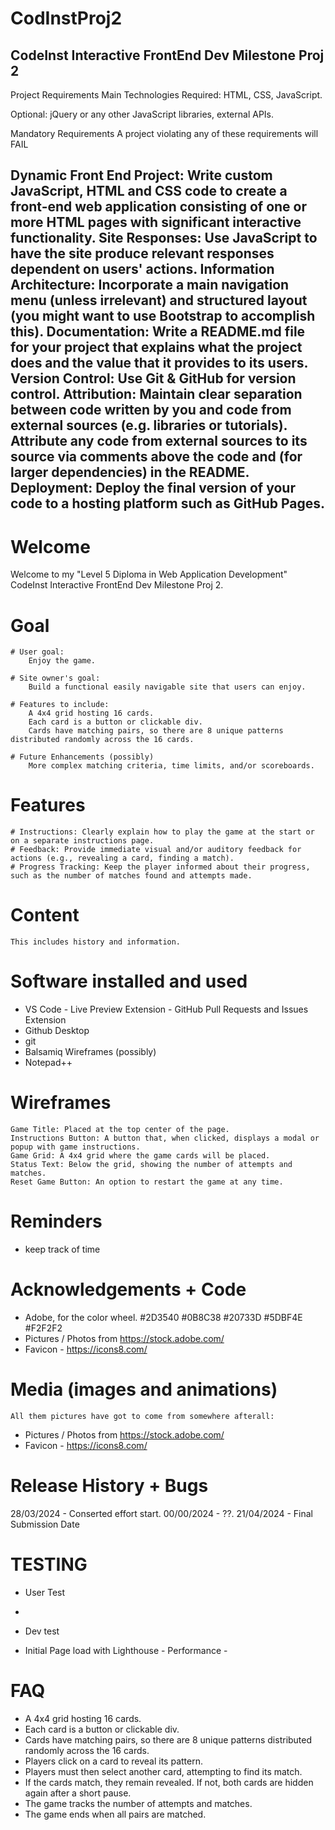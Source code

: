# CodInstProj2
CodeInst Interactive FrontEnd Dev Milestone Proj 2
---------------------------------------------------------------------------------------------------------------------
Project Requirements
Main Technologies
Required: HTML, CSS, JavaScript.

Optional: jQuery or any other JavaScript libraries, external APIs.

Mandatory Requirements
A project violating any of these requirements will FAIL

Dynamic Front End Project: Write custom JavaScript, HTML and CSS code to create a front-end web application consisting of one or more HTML pages with significant interactive functionality.
Site Responses: Use JavaScript to have the site produce relevant responses dependent on users' actions.
Information Architecture: Incorporate a main navigation menu (unless irrelevant) and structured layout (you might want to use Bootstrap to accomplish this).
Documentation: Write a README.md file for your project that explains what the project does and the value that it provides to its users.
Version Control: Use Git & GitHub for version control.
Attribution: Maintain clear separation between code written by you and code from external sources (e.g. libraries or tutorials). Attribute any code from external sources to its source via comments above the code and (for larger dependencies) in the README.
Deployment: Deploy the final version of your code to a hosting platform such as GitHub Pages.
---------------------------------------------------------------------------------------------------------------------

# Welcome
Welcome to my "Level 5 Diploma in Web Application Development" CodeInst Interactive FrontEnd Dev Milestone Proj 2.

# Goal
	# User goal:
		Enjoy the game.

	# Site owner's goal:
		Build a functional easily navigable site that users can enjoy.

	# Features to include:
		A 4x4 grid hosting 16 cards.
        Each card is a button or clickable div.
        Cards have matching pairs, so there are 8 unique patterns distributed randomly across the 16 cards.

    # Future Enhancements (possibly)
        More complex matching criteria, time limits, and/or scoreboards.

# Features
    # Instructions: Clearly explain how to play the game at the start or on a separate instructions page.
    # Feedback: Provide immediate visual and/or auditory feedback for actions (e.g., revealing a card, finding a match).
    # Progress Tracking: Keep the player informed about their progress, such as the number of matches found and attempts made.

# Content
	This includes history and information.

# Software installed and used
- 	VS Code
		- Live Preview Extension
		- GitHub Pull Requests and Issues Extension
- 	Github Desktop
- 	git 
- 	Balsamiq Wireframes (possibly)
- 	Notepad++
	
# Wireframes
    Game Title: Placed at the top center of the page.
    Instructions Button: A button that, when clicked, displays a modal or popup with game instructions.
    Game Grid: A 4x4 grid where the game cards will be placed.
    Status Text: Below the grid, showing the number of attempts and matches.
    Reset Game Button: An option to restart the game at any time.

# Reminders
- keep track of time

# Acknowledgements + Code
-	Adobe, for the color wheel.  #2D3540	#0B8C38	#20733D #5DBF4E #F2F2F2
-	Pictures / Photos from https://stock.adobe.com/
-   Favicon - https://icons8.com/

# Media (images and animations)
	All them pictures have got to come from somewhere afterall:
-	Pictures / Photos from https://stock.adobe.com/
-   Favicon - https://icons8.com/
	
# Release History + Bugs
28/03/2024 - Conserted effort start.
00/00/2024 - ??.
21/04/2024 - Final Submission Date

# TESTING
-	User Test
-	

-   Dev test


- Initial Page load with Lighthouse - Performance - 

# FAQ
-	A 4x4 grid hosting 16 cards.
-   Each card is a button or clickable div.
-   Cards have matching pairs, so there are 8 unique patterns distributed randomly across the 16 cards.
-   Players click on a card to reveal its pattern.
-   Players must then select another card, attempting to find its match.
-   If the cards match, they remain revealed. If not, both cards are hidden again after a short pause.
-   The game tracks the number of attempts and matches.
-   The game ends when all pairs are matched.